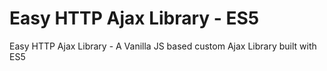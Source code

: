 # Easy HTTP Ajax Library - ES5
Easy HTTP Ajax Library - A Vanilla JS based custom Ajax Library built with ES5
